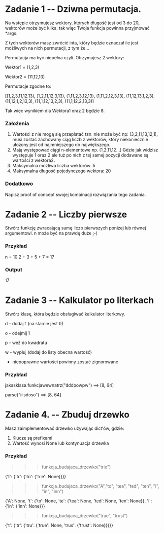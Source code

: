 # Zadanie 1 -- Dziwna permutacja.
Na wstępie otrzymujesz wektory, których długość jest od 3 do 20, wektorów może być kilka, tak więc Twoja funkcja powinna przyjmować *args.

Z tych wektorów masz zwrócić inta, który będzie oznaczał ile jest możliwych na nich permutacji, z tym że...

Permutacja ma być niepełna czyli. Otrzymujesz 2 wektory:

Wektor1 = (1,2,3)

Wektor2 = (11,12,13)

Permutacje zgodne to:

[(1,2,3,11,12,13), (1,2,11,12,3,13), (1,11,2,3,12,13), (1,11,2,12,3,13), (11,12,13,1,2,3), (11,12,1,2,13,3), (11,1,12,13,2,3), (11,1,12,2,13,3)]

Tak więc wynikiem dla Wektora1 oraz 2 będzie 8.

### Założenia
1. Wartości z nie mogą się przeplatać tzn. nie może być np: (3,2,11,13,12,1), musi zostać zachowany ciąg liczb z wektorów, który niekoniecznie ułożony jest od najmniejszego do największego.
2. Mają występować ciągi n-elementowe np. (1,2,11,12...) Gdzie jak widzisz występuje 1 oraz 2 ale tuż po nich z tej samej pozycji dodawane są wartości z wektora2.
3. Maksymalna możliwa liczba wektorów: 5
4. Maksymalna długość pojedynczego wektora: 20

### Dodatkowo
Napisz proof of concept swojej kombinacji rozwiązania tego zadania.

# Zadanie 2 -- Liczby pierwsze
Stwórz funkcję zwracającą sumę liczb pierwszych poniżej lub równej argumentowi. n może być na prawdę duże ;-)

### Przykład
n = 10
2 + 3 + 5 + 7 = 17
### Output
17

# Zadanie 3 -- Kalkulator po literkach
Stwórz klasę, która będzie obsługiwać kalkulator literkowy.

d - dodaj 1 (na starcie jest 0)

o - odejmij 1

p - weź do kwadratu

w - wypluj (dodaj do listy obecna wartość)

* niepoprawne wartości powinny zostać zignorowane

### Przykład
jakasklasa.funkcjawewnatrz("dddpowpw") ==> [8, 64]

parse("iiisdoso")  ==>  [8, 64]

# Zadanie 4. -- Zbuduj drzewko
Masz zaimplementować drzewko używając dict'ów, gdzie:
1. Klucze są prefixami
2. Wartość wynosi None lub kontynuacja drzewka

### Przykład
>>> funkcja_budujaca_drzewko("trie")

{'t': {'tr': {'tri': {'trie': None}}}}

>>> funkcja_budujaca_drzewko("A","to", "tea", "ted", "ten", "i", "in", "inn")

{'A': None, 't': {'to': None, 'te': {'tea': None, 'ted': None, 'ten': None}}, 'i': {'in': {'inn': None}}}

>>> funkcja_budujaca_drzewko("true", "trust")

{'t': {'tr': {'tru': {'true': None, 'trus': {'trust': None}}}}}
